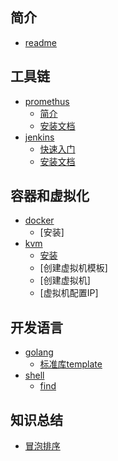## 简介
* [readme](README.md)

## 工具链
  * [promethus]()
    * [简介]()
    * [安装文档]()
  * [jenkins]()
    * [快速入门]()
    * [安装文档]()
  
## 容器和虚拟化
   * [docker]()
     * [安装]
   * [kvm]()
     * [安装]() 
     * [创建虚拟机模板]
     * [创建虚拟机]
     * [虚拟机配置IP]

## 开发语言
   * [golang]()
     * [标准库template](./golang/template.md)
   * [shell]()
     * [find](./shell/find.md)
   
## 知识总结
   * [冒泡排序]()


